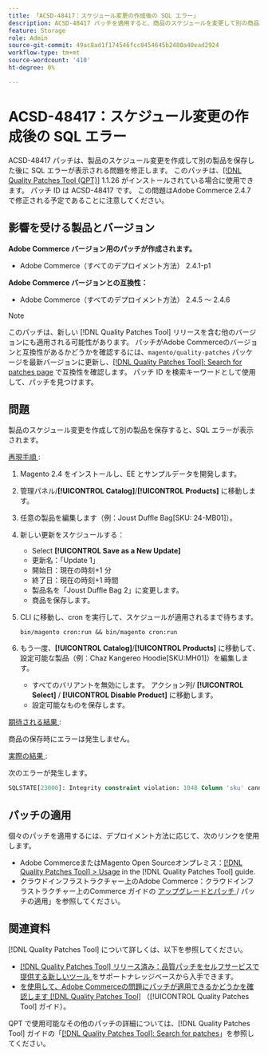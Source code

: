 ```yaml
---
title: 「ACSD-48417：スケジュール変更の作成後の SQL エラー」
description: ACSD-48417 パッチを適用すると、商品のスケジュールを変更して別の商品を保存した後に SQL エラーが表示されるAdobe Commerceの問題を修正できます。
feature: Storage
role: Admin
source-git-commit: 49ac8ad1f174546fcc0454645b2480a40ead2924
workflow-type: tm+mt
source-wordcount: '410'
ht-degree: 0%

---
```


# ACSD-48417：スケジュール変更の作成後の SQL エラー

ACSD-48417 パッチは、製品のスケジュール変更を作成して別の製品を保存した後に SQL エラーが表示される問題を修正します。 このパッチは、[[!DNL Quality Patches Tool (QPT)]](https://experienceleague.adobe.com/en/docs/commerce-knowledge-base/kb/announcements/commerce-announcements/magento-quality-patches-released-new-tool-to-self-serve-quality-patches) 1.1.26 がインストールされている場合に使用できます。 パッチ ID は ACSD-48417 です。 この問題はAdobe Commerce 2.4.7 で修正される予定であることに注意してください。

## 影響を受ける製品とバージョン

**Adobe Commerce バージョン用のパッチが作成されます。**

* Adobe Commerce（すべてのデプロイメント方法） 2.4.1-p1

**Adobe Commerce バージョンとの互換性：**

* Adobe Commerce（すべてのデプロイメント方法） 2.4.5 ～ 2.4.6

>[!NOTE]
>
>このパッチは、新しい [!DNL Quality Patches Tool] リリースを含む他のバージョンにも適用される可能性があります。 パッチがAdobe Commerceのバージョンと互換性があるかどうかを確認するには、`magento/quality-patches` パッケージを最新バージョンに更新し、[[!DNL Quality Patches Tool]: Search for patches page](https://experienceleague.adobe.com/tools/commerce-quality-patches/index.html) で互換性を確認します。 パッチ ID を検索キーワードとして使用して、パッチを見つけます。

## 問題

製品のスケジュール変更を作成して別の製品を保存すると、SQL エラーが表示されます。

<u> 再現手順 </u>:

1. Magento 2.4 をインストールし、EE とサンプルデータを開発します。
1. 管理パネル/**[!UICONTROL Catalog]**/**[!UICONTROL Products]** に移動します。
1. 任意の製品を編集します（例：Joust Duffle Bag[SKU: 24-MB01]）。
1. 新しい更新をスケジュールする：
   * Select **[!UICONTROL Save as a New Update]**
   * 更新名：「Update 1」
   * 開始日：現在の時刻+1 分
   * 終了日：現在の時刻+1 時間
   * 製品名を「Joust Duffle Bag 2」に変更します。
   * 商品を保存します。
1. CLI に移動し、cron を実行して、スケジュールが適用されるまで待ちます。

   ```
   bin/magento cron:run && bin/magento cron:run
   ```

1. もう一度、**[!UICONTROL Catalog]**/**[!UICONTROL Products]** に移動して、設定可能な製品（例：Chaz Kangereo Hoodie[SKU:MH01]）を編集します。

   * すべてのバリアントを無効にします。 アクション列/ **[!UICONTROL Select]** / **[!UICONTROL Disable Product]** に移動します。
   * 設定可能なものを保存します。

<u> 期待される結果 </u>:

商品の保存時にエラーは発生しません。

<u> 実際の結果 </u>:

次のエラーが発生します。

```SQL
SQLSTATE[23000]: Integrity constraint violation: 1048 Column 'sku' cannot be null, query was: INSERT INTO `catalog_product_entity` (`entity_id`, `sku`, `row_id`, `created_in`, `updated_in`) VALUES (?, ?, ?, ?, ?)
```

## パッチの適用

個々のパッチを適用するには、デプロイメント方法に応じて、次のリンクを使用します。

* Adobe CommerceまたはMagento Open Sourceオンプレミス：[[!DNL Quality Patches Tool] > Usage](https://experienceleague.adobe.com/docs/commerce-operations/tools/quality-patches-tool/usage.html) in the [!DNL Quality Patches Tool] guide.
* クラウドインフラストラクチャー上のAdobe Commerce：クラウドインフラストラクチャー上のCommerce ガイドの [ アップグレードとパッチ ](https://experienceleague.adobe.com/docs/commerce-cloud-service/user-guide/develop/upgrade/apply-patches.html)/ パッチの適用」を参照してください。

## 関連資料

[!DNL Quality Patches Tool] について詳しくは、以下を参照してください。

* [[!DNL Quality Patches Tool]  リリース済み：品質パッチをセルフサービスで提供する新しいツール ](https://experienceleague.adobe.com/en/docs/commerce-knowledge-base/kb/announcements/commerce-announcements/magento-quality-patches-released-new-tool-to-self-serve-quality-patches) をサポートナレッジベースから入手できます。
* [ を使用して、Adobe Commerceの問題にパッチが適用できるかどうかを確認します  [!DNL Quality Patches Tool]](/help/tools/quality-patches-tool/patches-available-in-qpt/check-patch-for-magento-issue-with-magento-quality-patches.md) （[!UICONTROL Quality Patches Tool] ガイド）。


QPT で使用可能なその他のパッチの詳細については、[!DNL Quality Patches Tool] ガイドの「[[!DNL Quality Patches Tool]: Search for patches](https://experienceleague.adobe.com/tools/commerce-quality-patches/index.html)」を参照してください。
